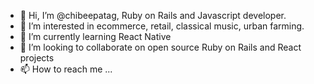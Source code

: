 - 👋 Hi, I’m @chibeepatag, Ruby on Rails and Javascript developer. 
- 👀 I’m interested in ecommerce, retail, classical music, urban farming.
- 🌱 I’m currently learning React Native
- 💞️ I’m looking to collaborate on open source Ruby on Rails and React projects
- 📫 How to reach me ...

<!---
chibeepatag/chibeepatag is a ✨ special ✨ repository because its `README.md` (this file) appears on your GitHub profile.
You can click the Preview link to take a look at your changes.
--->
